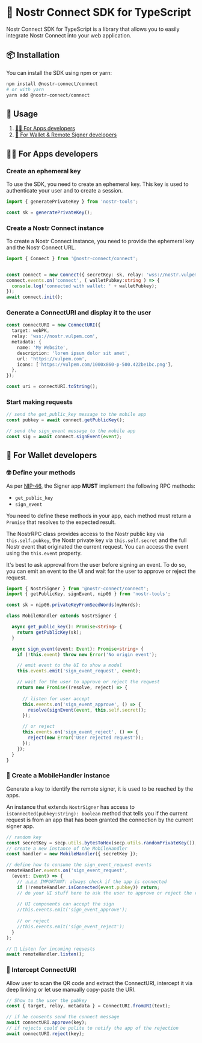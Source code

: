 # 🔌 Nostr Connect SDK for TypeScript
Nostr Connect SDK for TypeScript is a library that allows you to easily integrate Nostr Connect into your web application.


## 📦 Installation
You can install the SDK using npm or yarn:

```bash 
npm install @nostr-connect/connect
# or with yarn
yarn add @nostr-connect/connect
```


## 📖 Usage 

1. [👩‍💻 For Apps developers](#-for-apps-developers)
2. [🔐 For Wallet & Remote Signer developers](#-for-wallet-developers)


## 👩‍💻 For Apps developers

### Create an ephemeral key

To use the SDK, you need to create an ephemeral key. This key is used to authenticate your user and to create a session.

```typescript
import { generatePrivateKey } from 'nostr-tools';

const sk = generatePrivateKey();
```


### Create a Nostr Connect instance

To create a Nostr Connect instance, you need to provide the ephemeral key and the Nostr Connect URL.

```typescript
import { Connect } from '@nostr-connect/connect';


const connect = new Connect({ secretKey: sk, relay: 'wss://nostr.vulpem.com' });
connect.events.on('connect', ( walletPubkey:string ) => {
  console.log('connected with wallet: ' + walletPubkey);
});
await connect.init();
```

### Generate a ConnectURI and display it to the user


```typescript
const connectURI = new ConnectURI({
  target: webPK,
  relay: 'wss://nostr.vulpem.com',
  metadata: {
    name: 'My Website',
    description: 'lorem ipsum dolor sit amet',
    url: 'https://vulpem.com',
    icons: ['https://vulpem.com/1000x860-p-500.422be1bc.png'],
  },
});

const uri = connectURI.toString();
```


### Start making requests

```typescript
// send the get_public_key message to the mobile app 
const pubkey = await connect.getPublicKey();

// send the sign_event message to the mobile app
const sig = await connect.signEvent(event);
```

## 🔐 For Wallet developers

### 🤓 Define your methods

As per [NIP-46](https://github.com/nostr-connect/nips/blob/nostr-connect/46.md), the Signer app **MUST** implement the following RPC methods:

- `get_public_key`
- `sign_event`

You need to define these methods in your app, each method must return a `Promise` that resolves to the expected result.

The NostrRPC class provides access to the Nostr public key via `this.self.pubkey`, the Nostr private key via `this.self.secret` and the full Nostr event that originated the current request.  You can access the event using the `this.event` property.

It's best to ask approval from the user before signing an event. To do so, you can emit an event to the UI and wait for the user to approve or reject the request.

```typescript
import { NostrSigner } from '@nostr-connect/connect';
import { getPublicKey, signEvent, nip06 } from 'nostr-tools';

const sk = nip06.privateKeyFromSeedWords(myWords);

class MobileHandler extends NostrSigner {

  async get_public_key(): Promise<string> {
    return getPublicKey(sk);
  }

  async sign_event(event: Event): Promise<string> {
    if (!this.event) throw new Error('No origin event');

    // emit event to the UI to show a modal
    this.events.emit('sign_event_request', event);

    // wait for the user to approve or reject the request
    return new Promise((resolve, reject) => {
      
      // listen for user accept 
      this.events.on('sign_event_approve', () => {
        resolve(signEvent(event, this.self.secret));
      });

      // or reject
      this.events.on('sign_event_reject', () => {
        reject(new Error('User rejected request'));
      });
    });
  }
}
```

### 📱 Create a MobileHandler instance

Generate a key to identify the remote signer, it is used to be reached by the apps.

An instance that extends `NostrSigner` has access to `isConnected(pubkey:string): boolean` method that tells you if the current request is from an app that has been granted the connection by the current signer app.

```typescript
// random key
const secretKey = secp.utils.bytesToHex(secp.utils.randomPrivateKey());
// create a new instance of the MobileHandler 
const handler = new MobileHandler({ secretKey });

// define how to consume the sign_event_request events
remoteHandler.events.on('sign_event_request',
  (event: Event) => {
    // ⚠️⚠️⚠️ IMPORTANT: always check if the app is connected 
    if (!remoteHandler.isConnected(event.pubkey)) return;
    // do your UI stuff here to ask the user to approve or reject the request    
    
    // UI components can accept the sign
    //this.events.emit('sign_event_approve');
    
    // or reject 
    //this.events.emit('sign_event_reject');
  }
);

// 📡 Listen for incoming requests
await remoteHandler.listen();
``` 

### 🔌 Intercept ConnectURI

Allow user to scan the QR code and extract the ConnectURI, intercept it via deep linking or let use manually copy-paste the URI.

```typescript
// Show to the user the pubkey
const { target, relay, metadata } = ConnectURI.fromURI(text);

// if he consents send the connect message
await connectURI.approve(key);
// if rejects could be polite to notify the app of the rejection
await connectURI.reject(key);
```
